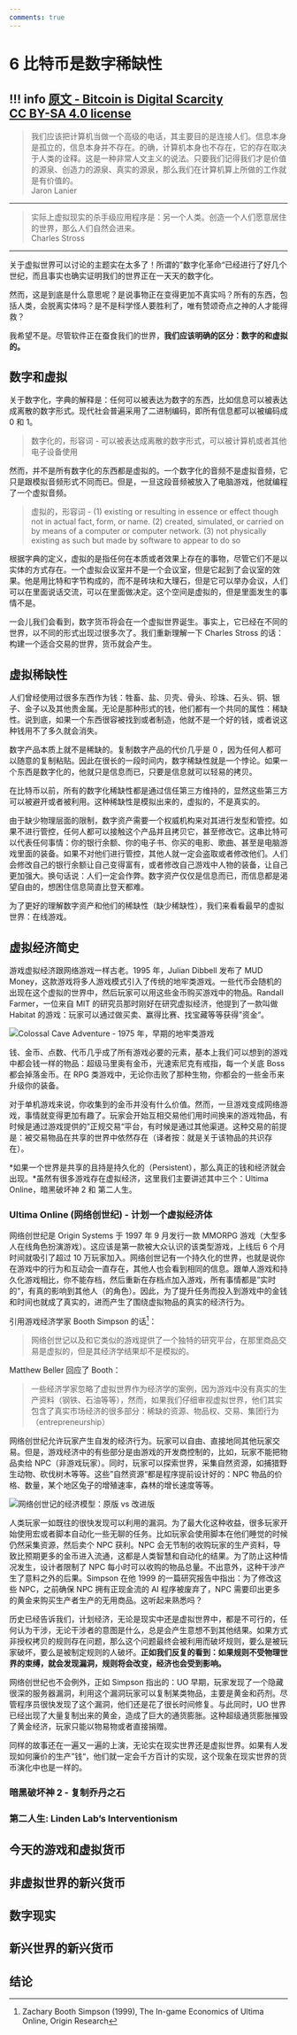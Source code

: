 ```yaml
---
comments: true
---
```


# 6 比特币是数字稀缺性

!!! info 
    [原文 - Bitcoin is Digital Scarcity](https://21-ways.com/ch0-02-introduction/#fn:invention)  
    [CC BY-SA 4.0 license](https://creativecommons.org/licenses/by-sa/4.0/)
---

> 我们应该把计算机当做一个高级的电话，其主要目的是连接人们。信息本身是孤立的，信息本身并不存在。的确，计算机本身也不存在，它的存在取决于人类的诠释。这是一种非常人文主义的说法。只要我们记得我们才是价值的源泉、创造力的源泉、真实的源泉，那么我们在计算机算上所做的工作就是有价值的。  
> Jaron Lanier

--- 

> 实际上虚拟现实的杀手级应用程序是：另一个人类。创造一个人们愿意居住的世界，那么人们自然会进来。  
> Charles Stross

---

关于虚拟世界可以讨论的主题实在太多了！所谓的”数字化革命“已经进行了好几个世纪，而且事实也确实证明我们的世界正在一天天的数字化。

然而，这是到底是什么意思呢？是说事物正在变得更加不真实吗？所有的东西，包括人类，会脱离实体吗？是不是科学怪人要胜利了，唯有赞颂奇点之神的人才能得救？

我希望不是。尽管软件正在蚕食我们的世界，**我们应该明确的区分：数字的和虚拟的。**

## 数字和虚拟

关于数字化，字典的解释是：任何可以被表达为数字的东西，比如信息可以被表达成离散的数字形式。现代社会普遍采用了二进制编码，即所有信息都可以被编码成 0 和 1。

> 数字化的，形容词 - 可以被表达成离散的数字形式，可以被计算机或者其他电子设备使用

然而，并不是所有数字化的东西都是虚拟的。一个数字化的音频不是虚拟音频，它只是跟模拟音频形式不同而已。但是，一旦这段音频被放入了电脑游戏，他就编程了一个虚拟音频。

> 虚拟的，形容词 - (1) existing or resulting in essence or effect though not in actual fact, form, or name. (2) created, simulated, or carried on by means of a computer or computer network. (3) not physically existing as such but made by software to appear to do so

根据字典的定义，虚拟的是指任何在本质或者效果上存在的事物，尽管它们不是以实体的方式存在。一个虚拟会议室并不是一个会议室，但是它起到了会议室的效果。他是用比特和字节构成的，而不是砖块和大理石，但是它可以举办会议，人们可以在里面说话交流，可以在里面做决定。这个空间是虚拟的，但是里面发生的事情不是。

一会儿我们会看到，数字货币将会在一个虚拟世界诞生。事实上，它已经在不同的世界，以不同的形式出现过很多次了。我们重新理解一下 Charles Stross 的话：构建一个适合交易的世界，货币就会产生。

## 虚拟稀缺性

人们曾经使用过很多东西作为钱：牲畜、盐、贝壳、骨头、珍珠、石头、铜、银子、金子以及其他贵金属。无论是那种形式的钱，他们都有一个共同的属性：稀缺性。说到底，如果一个东西很容被找到或者制造，他就不是一个好的钱，或者说这种钱用不了多久就会消失。

数字产品本质上就不是稀缺的。复制数字产品的代价几乎是 0 ，因为任何人都可以随意的复制粘贴。因此在很长的一段时间内，数字稀缺性就是一个悖论。如果一个东西是数字化的，他就只是信息而已，只要是信息就可以轻易的拷贝。

在比特币以前，所有的数字化稀缺性都是通过信任第三方维持的，显然这些第三方可以被避开或者被利用。这种稀缺性是模拟出来的，虚拟的，不是真实的。

由于缺少物理层面的限制，数字资产需要一个权威机构来对其进行发型和管控。如果不进行管控，任何人都可以接触这个产品并且拷贝它，甚至修改它。这串比特可以代表任何事情：你的银行余额、你的电子书、你买的电影、歌曲、甚至是电脑游戏里面的装备。如果不对他们进行管控，其他人就一定会盗取或者修改他们。人们会修改自己的银行余额让自己变得富有，或者修改自己游戏中人物的装备，让自己更加强大。换句话说：人们一定会作弊。数字资产仅仅是信息而已，而信息都是渴望自由的，想困住信息简直比登天都难。

为了更好的理解数字资产和他们的稀缺性（缺少稀缺性），我们来看看最早的虚拟世界：在线游戏。

## 虚拟经济简史

游戏虚拟经济跟网络游戏一样古老。1995 年，Julian Dibbell 发布了 MUD Money，这款游戏将多人游戏模式引入了传统的地牢类游戏。一些代币会随机的出现在这个虚拟的世界中，然后玩家可以用这些金币购买游戏中的物品。Randall Farmer，一位来自 MIT 的研究员那时刚好在研究虚拟经济，他提到了一款叫做 Habitat 的游戏：玩家可以通过做买卖、赢得比赛、找宝藏等等获得”资金“。

![Colossal Cave Adventure - 1975 年，早期的地牢类游戏](https://raw.githubusercontent.com/wangzhe3224/pic_repo/master/images/20221224175826.png)

钱、金币、点数、代币几乎成了所有游戏必要的元素，基本上我们可以想到的游戏中都会钱一样的物品：超级马里奥有金币，光速索尼克有戒指，每一个关底 Boss 都会掉落金币。在 RPG 类游戏中，无论你击败了那种生物，你都会的一些金币来升级你的装备。

对于单机游戏来说，你收集到的金币并没有什么价值。然而，一旦游戏变成网络游戏，事情就变得更加有趣了。玩家会开始互相交易他们用时间换来的游戏物品，有时候是通过游戏提供的”正规交易“平台，有时候是通过其他渠道。这种交易的前提是：被交易物品在共享的世界中依然存在（译者按：就是关于该物品的共识存在）。

*如果一个世界是共享的且持是持久化的（Persistent），那么真正的钱和经济就会出现。*虽然有很多游戏存在虚拟经济，这里我们主要讲述其中三个：Ultima Online，暗黑破坏神 2 和 第二人生。

### Ultima Online (网络创世纪) - 计划一个虚拟经济体

网络创世纪是 Origin Systems 于 1997 年 9 月发行一款 MMORPG 游戏（大型多人在线角色扮演游戏）。这应该是第一款被大众认识的该类型游戏，上线后 6 个月时间就吸引了超过 10 万玩家加入。网络创世记有一个持久化的世界，也就是说你在游戏中的行为和互动会一直存在，其他人也会看到相同的信息。跟单人游戏和持久化游戏相比，你不能存档，然后重新在存档点加入游戏，所有事情都是”实时的“，有真的影响到其他人（的角色）。因此，为了提升任务而投入到游戏中的金钱和时间也就成了真实的，进而产生了围绕虚拟物品的真实的经济行为。

引用游戏经济学家 Booth Simpson 的话[^1]：

> 网络创世记以及和它类似的游戏提供了一个独特的研究平台，在那里商品交易是虚拟的，但是其经济学结果却不是模拟的。

Matthew Beller 回应了 Booth：

> 一些经济学家忽略了虚拟世界作为经济学的案例，因为游戏中没有真实的生产资料（钢铁、石油等等），然而，如果我们仔细审视虚拟世界，他们其实包含了真实市场经济的很多部分：稀缺的资源、物品权、交易、集团行为（entrepreneurship）

网络创世纪允许玩家产生自发的经济行为。玩家可以自由、直接地同其他玩家交易。但是，游戏经济中的有些部分是由游戏的开发商控制的，比如，玩家不能把物品卖给 NPC（非游戏玩家）。同时，玩家可以探索世界，采集自然资源，如捕猎野生动物、砍伐树木等等。这些”自然资源“都是程序提前设计好的：NPC 物品的价格、数量，某个地区兔子的增殖速率，森林的增长速度等等。

![网络创世记的经济模型：原版 vs 改进版](https://raw.githubusercontent.com/wangzhe3224/pic_repo/master/images/20221224214252.png)

人类玩家一如既往的很快发现可以利用的漏洞。为了最大化这种收益，很多玩家开始使用宏或者脚本自动化一些无聊的任务。比如玩家会使用脚本在他们睡觉的时候仍然采集资源，然后卖个 NPC 获利。NPC 会无节制的收购玩家的生产资料，导致比预期更多的金币进入流通，这都是人类智慧和自动化的结果。为了防止这种情况发生，设计者限制了 NPC 每小时可以收购的物品总量。不出意外，这种干涉产生了意料之外的后果。Simpson 在他 1999 的一篇研究报告中指出：为了修改这些 NPC，之前确保 NPC 拥有正现金流的 AI 程序被废弃了，NPC 需要印出更多的黄金来购买生产者生产的无用商品。这听起来熟悉吗？

历史已经告诉我们，计划经济，无论是现实中还是虚拟世界中，都是不可行的，任何认为干涉，无论干涉者的意图是什么，总是会产生意想不到其他结果。如果方式非授权拷贝的规则存在问题，那么这个问题最终会被利用而破坏规则，要么是被玩家破坏，要么是被制定规则的人破坏。**正如我们反复的看到：如果规则不受物理世界的束缚，就会发现漏洞，规则将会改变，经济也会受到影响。**

网络创世纪也不会例外，正如 Simpson 指出的：UO 早期，玩家发现了一个隐藏很深的服务器漏洞，利用这个漏洞玩家可以复制某类物品，主要是黄金和药剂。尽管程序员很快发现了这个漏洞，他们还是花了很长时间修复。与此同时，UO 世界已经出现了大量复制出来的黄金，造成了巨大的通货膨胀。这种超级通货膨胀摧毁了黄金经济，玩家只能以物易物或者直接捐赠。

同样的故事还在一遍又一遍的上演，无论实在现实世界还是虚拟世界。如果有人发现如何廉价的生产”钱“，他们就一定会千方百计的实现，这个现象在现实世界的货币演化中也是一样的。

### 暗黑破坏神 2 - 复制乔丹之石

### 第二人生: Linden Lab’s Interventionism

## 今天的游戏和虚拟货币

## 非虚拟世界的新兴货币

## 数字现实

## 新兴世界的新兴货币

## 结论

[^1]: Zachary Booth Simpson (1999), The In-game Economics of Ultima Online, Origin Research